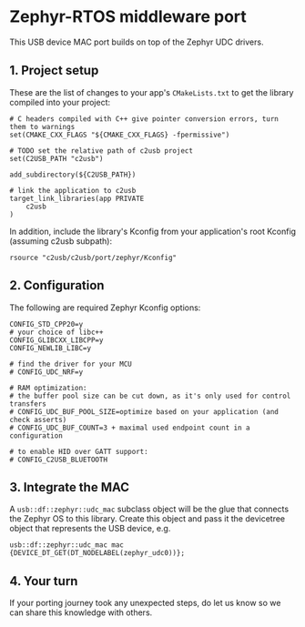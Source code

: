 # Zephyr-RTOS middleware port

This USB device MAC port builds on top of the Zephyr UDC drivers.

## 1. Project setup

These are the list of changes to your app's `CMakeLists.txt`
to get the library compiled into your project:

```
# C headers compiled with C++ give pointer conversion errors, turn them to warnings
set(CMAKE_CXX_FLAGS "${CMAKE_CXX_FLAGS} -fpermissive")

# TODO set the relative path of c2usb project
set(C2USB_PATH "c2usb")

add_subdirectory(${C2USB_PATH})

# link the application to c2usb
target_link_libraries(app PRIVATE
    c2usb
)
```

In addition, include the library's Kconfig from your application's root Kconfig
(assuming c2usb subpath):
```
rsource "c2usb/c2usb/port/zephyr/Kconfig"
```

## 2. Configuration

The following are required Zephyr Kconfig options:
```
CONFIG_STD_CPP20=y
# your choice of libc++
CONFIG_GLIBCXX_LIBCPP=y
CONFIG_NEWLIB_LIBC=y

# find the driver for your MCU
# CONFIG_UDC_NRF=y

# RAM optimization:
# the buffer pool size can be cut down, as it's only used for control transfers
# CONFIG_UDC_BUF_POOL_SIZE=optimize based on your application (and check asserts)
# CONFIG_UDC_BUF_COUNT=3 + maximal used endpoint count in a configuration

# to enable HID over GATT support:
# CONFIG_C2USB_BLUETOOTH
```

## 3. Integrate the MAC

A `usb::df::zephyr::udc_mac` subclass object will be the glue that connects the Zephyr OS to this library.
Create this object and pass it the devicetree object that represents the USB device, e.g.
```
usb::df::zephyr::udc_mac mac {DEVICE_DT_GET(DT_NODELABEL(zephyr_udc0))};
```

## 4. Your turn

If your porting journey took any unexpected steps, do let us know so we can share this knowledge with others.

